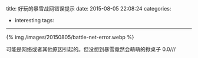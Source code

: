 title: 好玩的暴雪战网错误提示
date: 2015-08-05 22:08:24
categories:
  - interesting
tags:
---
{% img /images/20150805/battle-net-error.webp %}

可能是网络或者其他原因引起的。但没想到暴雪竟然会萌萌的掀桌子 0.0///
